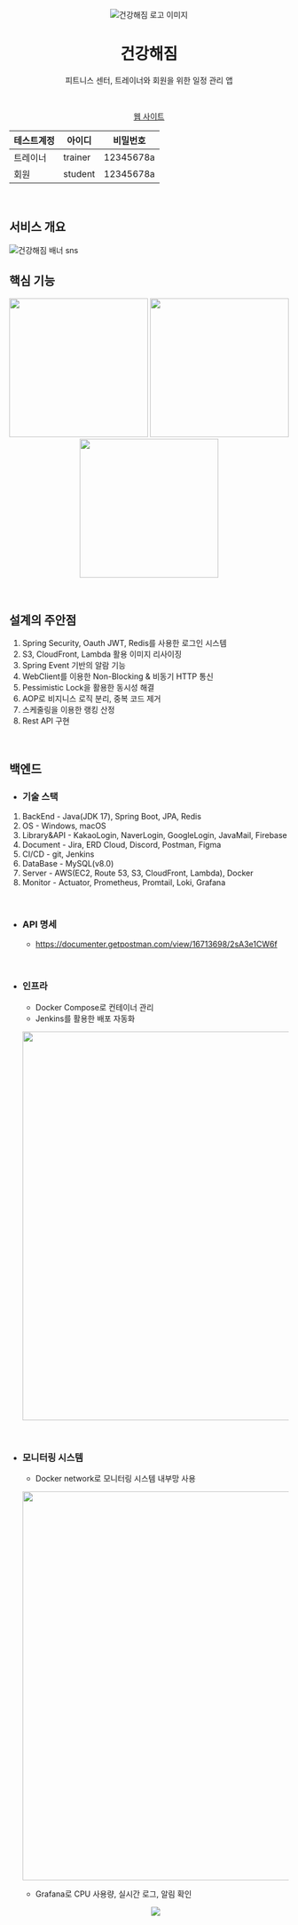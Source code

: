 <p align="center">
    <img src="https://github.com/to-be-healthy/FrontEnd/assets/102174146/f0629a08-f862-4b67-bf93-d52df57acb79" alt="건강해짐 로고 이미지" >
    <br />
    <h1 align="center">건강해짐</h1>
    <p align="center">피트니스 센터, 트레이너와 회원을 위한 일정 관리 앱</p>
    <br />
    <p align="center">
      <a href="https://main.to-be-healthy.site/">웹 사이트</a>
<!--       .
      <a href="#">App</a> -->
    </p align="center">
</p>

<div align="center">
    
|테스트계정|아이디|비밀번호|
|------|---|---|
|트레이너|trainer|12345678a|
|회원|student|12345678a|

</div>

<br />

## 서비스 개요

![건강해짐 배너 sns](https://github.com/to-be-healthy/FrontEnd/assets/102174146/d1682aea-4a3e-4c3e-84fc-9c55b3626547)


## 핵심 기능

<p align="center">
    <img src="https://github.com/to-be-healthy/FrontEnd/assets/102174146/96784978-d903-47bf-832d-8433da311ae8" width="250">
    <img src="https://github.com/to-be-healthy/FrontEnd/assets/102174146/05e70f40-4c75-4349-bfaa-fedc69cbc923" width="250">
    <img src="https://github.com/ChaeRin-Im/to-be-healthy/assets/72774476/13d25e34-2c91-437f-9020-1e33a63ad4a4" width="250">
</p>

<br />

## 설계의 주안점

1. Spring Security, Oauth JWT, Redis를 사용한 로그인 시스템
2. S3, CloudFront, Lambda 활용 이미지 리사이징
3. Spring Event 기반의 알람 기능
4. WebClient를 이용한 Non-Blocking & 비동기 HTTP 통신
5. Pessimistic Lock을 활용한 동시성 해결
6. AOP로 비지니스 로직 분리, 중복 코드 제거
7. 스케줄링을 이용한 랭킹 산정
8. Rest API 구현

<br />

## 백엔드

- ### 기술 스택
1. BackEnd - Java(JDK 17), Spring Boot, JPA, Redis
2. OS - Windows, macOS
3. Library&API - KakaoLogin, NaverLogin, GoogleLogin, JavaMail, Firebase
4. Document - Jira, ERD Cloud, Discord, Postman, Figma
5. CI/CD - git, Jenkins
6. DataBase - MySQL(v8.0)
7. Server - AWS(EC2, Route 53, S3, CloudFront, Lambda), Docker
8. Monitor - Actuator, Prometheus, Promtail, Loki, Grafana

<br />

- ### API 명세
    - https://documenter.getpostman.com/view/16713698/2sA3e1CW6f

<br />

- ### 인프라

    - Docker Compose로 컨테이너 관리
    - Jenkins를 활용한 배포 자동화
    <p align="center"><img src="https://github.com/ChaeRin-Im/to-be-healthy/assets/72774476/4bdcc0f6-6ca3-4408-8f79-68fe2380ba11" width="700"></p>


<br />

- ### 모니터링 시스템

    - Docker network로 모니터링 시스템 내부망 사용
    <p align="center"><img src="https://github.com/ChaeRin-Im/to-be-healthy/assets/72774476/4e45db47-6a76-41ea-a6b7-e0fa0add1480" width="700"></p>

    - Grafana로 CPU 사용량, 실시간 로그, 알림 확인
    <p align="center"><img src="https://github.com/ChaeRin-Im/to-be-healthy/assets/72774476/caac93a3-0fcd-4104-b76e-ab1ddc19a37e"></p>

